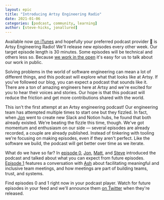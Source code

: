 ```yaml
---
layout: epic
title: "Introducing Artsy Engineering Radio"
date: 2021-01-06
categories: [podcast, community, learning]
author: [steve-hicks, jonallured]
---
```


Available now [on iTunes][itunes] and hopefully your preferred podcast provider 🤞 is Artsy Engineering Radio!
We'll release new episodes every other week. Our target episode length is 30 minutes. Some episodes will be
technical and others less so. Because [we work in the open][open-source-by-default] it's easy for us to talk about
our work in public.

Solving problems in the world of software engineering can mean a lot of different things, and this podcast will
explore what that looks like at Artsy. If you've followed our blog, you can expect a podcast that sounds like it.
There are a ton of amazing engineers here at Artsy and we're excited for you to hear their voices and stories. Our
hope is that this podcast will reduce the friction and get more contributions shared with the world.

This isn't the first attempt at an Artsy engineering podcast! Our engineering team has attempted multiple times to
start one but they fizzled. In fact, when [Jon][jon] went to create new Slack and Notion hubs, he found that both
already existed. We're beating the fizzle this time, though. We've got momentum and enthusiasm on our side —
several episodes are already recorded, a couple are already published. Instead of tinkering with tooling we're
focusing on making episodes, even if they aren't perfect. Like the software we build, the podcast will get better
over time as we iterate.

What do we have so far? In [episode 0][episode-0], [Jon][jon], [Matt][matt], and [Steve][steve] introduced the
podcast and talked about what you can expect from future episodes. [Episode 1][episode-1] features a conversation
with [Ash][ash] about facilitating meaningful and inclusive team meetings, and how meetings are part of building
teams, trust, and systems.

Find episodes 0 and 1 right now in your podcast player. Watch for future episodes in your feed and we'll announce
them [on Twitter][twitter] when they're released.

[itunes]: https://podcasts.apple.com/us/podcast/artsy-engineering-radio/id1545870104
[open-source-by-default]:
  https://github.com/artsy/README/blob/master/culture/engineering-principles.md#open-source-by-default
[jon]: https://artsy.github.io/author/jonallured/
[episode-0]:
  https://podcasts.apple.com/us/podcast/0-introducting-artsy-engineering-radio/id1545870104?i=1000503035175
[episode-1]: https://podcasts.apple.com/us/podcast/1-how-to-have-good-meetings/id1545870104?i=1000503035176
[matt]: https://artsy.github.io/author/matt-dole/
[steve]: https://artsy.github.io/author/steve-hicks/
[ash]: https://artsy.github.io/author/ash/
[twitter]: https://twitter.com/artsyopensource
